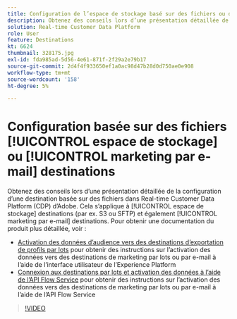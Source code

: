 ```yaml
---
title: Configuration de l’espace de stockage basé sur des fichiers ou desde destinations de marketing par e-mail
description: Obtenez des conseils lors d’une présentation détaillée de la configuration d’une destination basée sur des fichiers dans Real-Time CDP d’Adobe. Cela s’applique aux destinations de stockage dans le cloud (par exemple, S3 ou SFTP) et également aux destinations de marketing par e-mail.
solution: Real-time Customer Data Platform
role: User
feature: Destinations
kt: 6624
thumbnail: 328175.jpg
exl-id: fda985ad-5d56-4e61-871f-2f29a2e79b17
source-git-commit: 2d4f4f933650ef1a0ac98d47b28d0d750ae0e908
workflow-type: tm+mt
source-wordcount: '158'
ht-degree: 5%

---
```


# Configuration basée sur des fichiers [!UICONTROL espace de stockage] ou [!UICONTROL marketing par e-mail] destinations

Obtenez des conseils lors d’une présentation détaillée de la configuration d’une destination basée sur des fichiers dans Real-time Customer Data Platform (CDP) d’Adobe. Cela s’applique à [!UICONTROL espace de stockage] destinations (par ex. S3 ou SFTP) et également [!UICONTROL marketing par e-mail] destinations. Pour obtenir une documentation du produit plus détaillée, voir :

* [Activation des données d’audience vers des destinations d’exportation de profils par lots](https://experienceleague.adobe.com/docs/experience-platform/destinations/ui/activate/activate-batch-profile-destinations.html) pour obtenir des instructions sur l’activation des données vers des destinations de marketing par lots ou par e-mail à l’aide de l’interface utilisateur de l’Experience Platform
* [Connexion aux destinations par lots et activation des données à l’aide de l’API Flow Service](https://experienceleague.adobe.com/docs/experience-platform/destinations/api/connect-activate-batch-destinations.html) pour obtenir des instructions sur l’activation des données vers des destinations de marketing par lots ou par e-mail à l’aide de l’API Flow Service

>[!VIDEO](https://video.tv.adobe.com/v/328175/?quality=12&learn=on)
